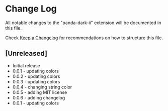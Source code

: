 # Change Log

All notable changes to the "panda-dark-ii" extension will be documented in this file.

Check [Keep a Changelog](http://keepachangelog.com/) for recommendations on how to structure this file.

## [Unreleased]

- Initial release
- 0.0.1 - updating colors
- 0.0.2 - updating colors
- 0.0.3 - updating colors
- 0.0.4 - changing string color
- 0.0.5 - adding MIT license
- 0.0.6 - adding changelog
- 0.0.1 - updating colors
